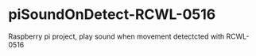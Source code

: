 # piSoundOnDetect-RCWL-0516
Raspberry pi project, play sound when movement detectcted with RCWL-0516
